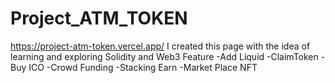 # Project_ATM_TOKEN
https://project-atm-token.vercel.app/
I created this page with the idea of learning and exploring Solidity and Web3
Feature
-Add Liquid
-ClaimToken
-Buy ICO
-Crowd Funding
-Stacking Earn
-Market Place NFT
